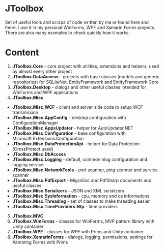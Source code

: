 # JToolbox
Set of useful tools and scraps of code written by me or found here and there. I use it in my personal WinForms, WPF and Xamarin.Forms projects. There are also many examples to check quickly how it works.
# Content
1. **JToolbox.Core** - core project with utilities, extensions and helpers; used by almost every other project
2. **JToolbox.DataAccess** - projects with base classes (models and generic repositories) for SQLiteNet, EntityFramework and EntityFramework Core
3. **JToolbox.Desktop** - dialogs and other useful classes intended for WinForms and WPF applications
4. **JToolbox.Misc**
  * **JToolbox.Misc.WCF** - client and server side code to setup WCF transmission
  * **JToolbox.Misc.AppConfig** - desktop configuration with ConfigurationManager
  * **JToolbox.Misc.AppsUpdater** - helper for AutoUpdater.NET
  * **JToolbox.Misc.Configuration** - base configuration with Microsoft.Extensions.Configuration
  * **JToolbox.Misc.DataProtectionApi** - helper for Data Protection (CrossProtect used)
  * **JToolbox.Misc.DbAccess**
  * **JToolbox.Misc.Logging** - default, common nlog configuration and logging service
  * **JToolbox.Misc.NetworkTools** - port scanner, ping scanner and service scanner 
  * **JToolbox.Misc.PdfExport** - MigraDoc and PdfSharp documents and useful classes
  * **JToolbox.Misc.Serializers** - JSON and XML serializers
  * **JToolbox.Misc.SysInformation** - cpu, memory and os informations
  * **JToolbox.Misc.Threading** - set of classes to make threading easier 
  * **JToolbox.Misc.TimeProviders.Ntp** - time providers
5. **JToolbox.MVC**
6. **JToolbox.WinForms** - classes for WinForms, MVP pattern library with Unity container
7. **JToolbox.WPF** - classes for WPF with Prims and Unity container
8. **JToolbox.XamarinForms** - dialogs, logging, permissions, settings for Xamaring Forms with Prims
